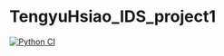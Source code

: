 # TengyuHsiao_IDS_project1
[![Python CI](https://github.com/EchoHsiao7/TengyuHsiao_IDS_project1/actions/workflows/cicd.yml/badge.svg)](https://github.com/EchoHsiao7/TengyuHsiao_IDS_project1/actions/workflows/cicd.yml)